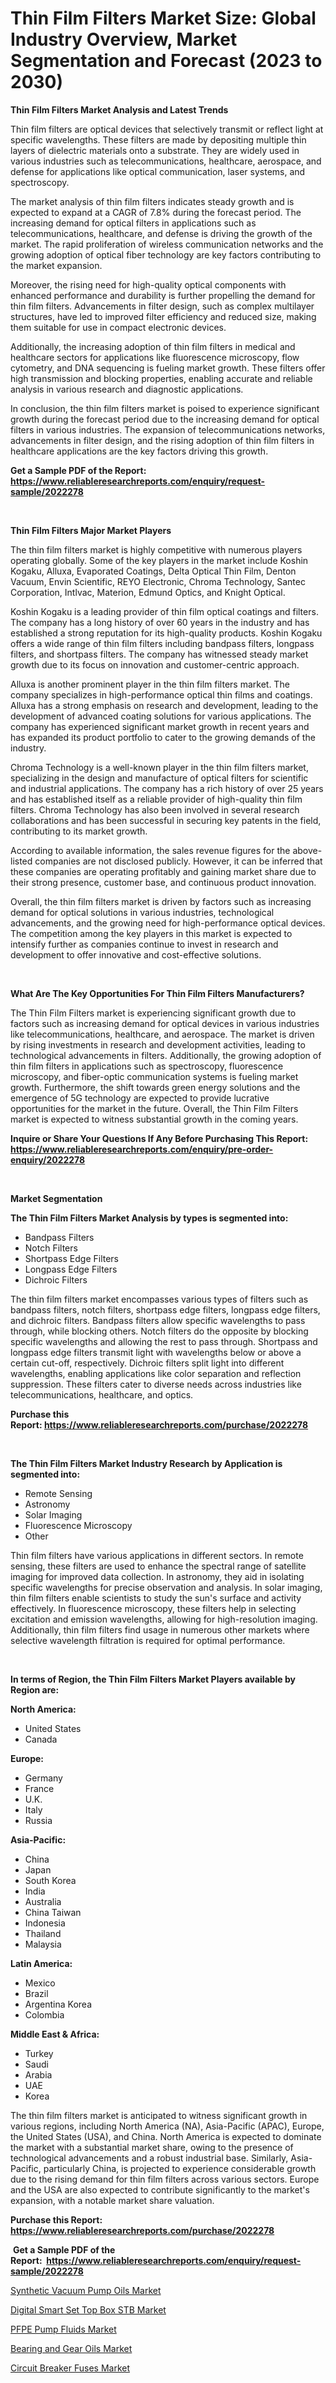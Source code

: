 <p><h1>Thin Film Filters Market Size: Global Industry Overview, Market Segmentation and Forecast (2023 to 2030)</h1></p><p><strong>Thin Film Filters Market Analysis and Latest Trends</strong></p>
<p><p>Thin film filters are optical devices that selectively transmit or reflect light at specific wavelengths. These filters are made by depositing multiple thin layers of dielectric materials onto a substrate. They are widely used in various industries such as telecommunications, healthcare, aerospace, and defense for applications like optical communication, laser systems, and spectroscopy.</p><p>The market analysis of thin film filters indicates steady growth and is expected to expand at a CAGR of 7.8% during the forecast period. The increasing demand for optical filters in applications such as telecommunications, healthcare, and defense is driving the growth of the market. The rapid proliferation of wireless communication networks and the growing adoption of optical fiber technology are key factors contributing to the market expansion.</p><p>Moreover, the rising need for high-quality optical components with enhanced performance and durability is further propelling the demand for thin film filters. Advancements in filter design, such as complex multilayer structures, have led to improved filter efficiency and reduced size, making them suitable for use in compact electronic devices.</p><p>Additionally, the increasing adoption of thin film filters in medical and healthcare sectors for applications like fluorescence microscopy, flow cytometry, and DNA sequencing is fueling market growth. These filters offer high transmission and blocking properties, enabling accurate and reliable analysis in various research and diagnostic applications.</p><p>In conclusion, the thin film filters market is poised to experience significant growth during the forecast period due to the increasing demand for optical filters in various industries. The expansion of telecommunications networks, advancements in filter design, and the rising adoption of thin film filters in healthcare applications are the key factors driving this growth.</p></p>
<p><strong>Get a Sample PDF of the Report:&nbsp; <a href="https://www.reliableresearchreports.com/enquiry/request-sample/2022278">https://www.reliableresearchreports.com/enquiry/request-sample/2022278</a></strong></p>
<p>&nbsp;</p>
<p><strong>Thin Film Filters Major Market Players</strong></p>
<p><p>The thin film filters market is highly competitive with numerous players operating globally. Some of the key players in the market include Koshin Kogaku, Alluxa, Evaporated Coatings, Delta Optical Thin Film, Denton Vacuum, Envin Scientific, REYO Electronic, Chroma Technology, Santec Corporation, Intlvac, Materion, Edmund Optics, and Knight Optical.</p><p>Koshin Kogaku is a leading provider of thin film optical coatings and filters. The company has a long history of over 60 years in the industry and has established a strong reputation for its high-quality products. Koshin Kogaku offers a wide range of thin film filters including bandpass filters, longpass filters, and shortpass filters. The company has witnessed steady market growth due to its focus on innovation and customer-centric approach.</p><p>Alluxa is another prominent player in the thin film filters market. The company specializes in high-performance optical thin films and coatings. Alluxa has a strong emphasis on research and development, leading to the development of advanced coating solutions for various applications. The company has experienced significant market growth in recent years and has expanded its product portfolio to cater to the growing demands of the industry.</p><p>Chroma Technology is a well-known player in the thin film filters market, specializing in the design and manufacture of optical filters for scientific and industrial applications. The company has a rich history of over 25 years and has established itself as a reliable provider of high-quality thin film filters. Chroma Technology has also been involved in several research collaborations and has been successful in securing key patents in the field, contributing to its market growth.</p><p>According to available information, the sales revenue figures for the above-listed companies are not disclosed publicly. However, it can be inferred that these companies are operating profitably and gaining market share due to their strong presence, customer base, and continuous product innovation.</p><p>Overall, the thin film filters market is driven by factors such as increasing demand for optical solutions in various industries, technological advancements, and the growing need for high-performance optical devices. The competition among the key players in this market is expected to intensify further as companies continue to invest in research and development to offer innovative and cost-effective solutions.</p></p>
<p>&nbsp;</p>
<p><strong>What Are The Key Opportunities For Thin Film Filters Manufacturers?</strong></p>
<p><p>The Thin Film Filters market is experiencing significant growth due to factors such as increasing demand for optical devices in various industries like telecommunications, healthcare, and aerospace. The market is driven by rising investments in research and development activities, leading to technological advancements in filters. Additionally, the growing adoption of thin film filters in applications such as spectroscopy, fluorescence microscopy, and fiber-optic communication systems is fueling market growth. Furthermore, the shift towards green energy solutions and the emergence of 5G technology are expected to provide lucrative opportunities for the market in the future. Overall, the Thin Film Filters market is expected to witness substantial growth in the coming years.</p></p>
<p><strong>Inquire or Share Your Questions If Any Before Purchasing This Report: <a href="https://www.reliableresearchreports.com/enquiry/pre-order-enquiry/2022278">https://www.reliableresearchreports.com/enquiry/pre-order-enquiry/2022278</a></strong></p>
<p>&nbsp;</p>
<p><strong>Market Segmentation</strong></p>
<p><strong>The Thin Film Filters Market Analysis by types is segmented into:</strong></p>
<p><ul><li>Bandpass Filters</li><li>Notch Filters</li><li>Shortpass Edge Filters</li><li>Longpass Edge Filters</li><li>Dichroic Filters</li></ul></p>
<p><p>The thin film filters market encompasses various types of filters such as bandpass filters, notch filters, shortpass edge filters, longpass edge filters, and dichroic filters. Bandpass filters allow specific wavelengths to pass through, while blocking others. Notch filters do the opposite by blocking specific wavelengths and allowing the rest to pass through. Shortpass and longpass edge filters transmit light with wavelengths below or above a certain cut-off, respectively. Dichroic filters split light into different wavelengths, enabling applications like color separation and reflection suppression. These filters cater to diverse needs across industries like telecommunications, healthcare, and optics.</p></p>
<p><strong>Purchase this Report:&nbsp;<a href="https://www.reliableresearchreports.com/purchase/2022278">https://www.reliableresearchreports.com/purchase/2022278</a></strong></p>
<p>&nbsp;</p>
<p><strong>The Thin Film Filters Market Industry Research by Application is segmented into:</strong></p>
<p><ul><li>Remote Sensing</li><li>Astronomy</li><li>Solar Imaging</li><li>Fluorescence Microscopy</li><li>Other</li></ul></p>
<p><p>Thin film filters have various applications in different sectors. In remote sensing, these filters are used to enhance the spectral range of satellite imaging for improved data collection. In astronomy, they aid in isolating specific wavelengths for precise observation and analysis. In solar imaging, thin film filters enable scientists to study the sun's surface and activity effectively. In fluorescence microscopy, these filters help in selecting excitation and emission wavelengths, allowing for high-resolution imaging. Additionally, thin film filters find usage in numerous other markets where selective wavelength filtration is required for optimal performance.</p></p>
<p>&nbsp;</p>
<p><strong>In terms of Region, the Thin Film Filters Market Players available by Region are:</strong></p>
<p>
    <p> <strong> North America: </strong>
        <ul>
            <li>United States</li>
            <li>Canada</li>
        </ul>
        </p> 
    <p> <strong> Europe: </strong>
        <ul>
            <li>Germany</li>
            <li>France</li>
            <li>U.K.</li>
            <li>Italy</li>
            <li>Russia</li>
        </ul>
        </p> 
    <p> <strong> Asia-Pacific: </strong>
        <ul>
            <li>China</li>
            <li>Japan</li>
            <li>South Korea</li>
            <li>India</li>
            <li>Australia</li>
            <li>China Taiwan</li>
            <li>Indonesia</li>
            <li>Thailand</li>
            <li>Malaysia</li>
        </ul>
        </p> 
    <p> <strong> Latin America: </strong>
        <ul>
            <li>Mexico</li>
            <li>Brazil</li>
            <li>Argentina Korea</li>
            <li>Colombia</li>
        </ul>
        </p> 
    <p> <strong> Middle East & Africa: </strong>
        <ul>
            <li>Turkey</li>
            <li>Saudi</li>
            <li>Arabia</li>
            <li>UAE</li>
            <li>Korea</li>
        </ul>
    </p>
    </p>
<p><p>The thin film filters market is anticipated to witness significant growth in various regions, including North America (NA), Asia-Pacific (APAC), Europe, the United States (USA), and China. North America is expected to dominate the market with a substantial market share, owing to the presence of technological advancements and a robust industrial base. Similarly, Asia-Pacific, particularly China, is projected to experience considerable growth due to the rising demand for thin film filters across various sectors. Europe and the USA are also expected to contribute significantly to the market's expansion, with a notable market share valuation.</p></p>
<p><strong>Purchase this Report: <a href="https://www.reliableresearchreports.com/purchase/2022278">https://www.reliableresearchreports.com/purchase/2022278</a></strong></p>
<p>&nbsp;<strong>Get a Sample PDF of the Report:&nbsp;&nbsp;<a href="https://www.reliableresearchreports.com/enquiry/request-sample/2022278">https://www.reliableresearchreports.com/enquiry/request-sample/2022278</a></strong></p>
<p><strong></strong></p>
<p><p><a href="https://medium.com/@adibooy632501/synthetic-vacuum-pump-oils-market-insight-market-trends-growth-forecasted-from-2023-to-2030-5b72fb589a5a">Synthetic Vacuum Pump Oils Market</a></p><p><a href="https://github.com/RichRobinson5/Market-Research-Report-List-2/blob/main/digital-smart-set-top-box-stb-market.md">Digital Smart Set Top Box STB Market</a></p><p><a href="https://medium.com/@fitanstorm7845/pfpe-pump-fluids-market-furnishes-information-on-market-share-market-trends-and-market-growth-e0633d7430f2">PFPE Pump Fluids Market</a></p><p><a href="https://medium.com/@nilltanay7548659/analyzing-bearing-and-gear-oils-market-global-industry-perspective-and-forecast-2023-to-2030-c956e35d5420">Bearing and Gear Oils Market</a></p><p><a href="https://github.com/RoccoManning/Market-Research-Report-List-2/blob/main/circuit-breaker-fuses-market.md">Circuit Breaker Fuses Market</a></p></p>